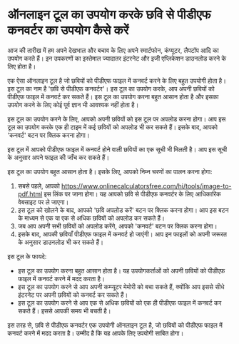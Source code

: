 ऑनलाइन टूल का उपयोग करके छवि से पीडीएफ कनवर्टर का उपयोग कैसे करें
=================================================================

आज की तारीख में हम अपने देखभाल और बचाव के लिए अपने स्मार्टफोन, कंप्यूटर, लैपटॉप आदि का उपयोग करते हैं। इन उपकरणों का इस्तेमाल ज्यादातर इंटरनेट और इजी एप्लिकेशन डाउनलोड करने के लिए होता है।

एक ऐसा ऑनलाइन टूल है जो छवियों को पीडीएफ फाइल में कनवर्ट करने के लिए बहुत उपयोगी होता है। इस टूल का नाम है 'छवि से पीडीएफ कनवर्टर'। इस टूल का उपयोग करके, आप अपनी छवियों को पीडीएफ फाइल में कनवर्ट कर सकते हैं। इस टूल का उपयोग करना बहुत आसान होता है और इसका उपयोग करने के लिए कोई पूर्व ज्ञान भी आवश्यक नहीं होता है।

इस टूल का उपयोग करने के लिए, आपको अपनी छवियों को इस टूल पर अपलोड करना होगा। आप इस टूल का उपयोग करके एक ही टाइम में कई छवियों को अपलोड भी कर सकते हैं। इसके बाद, आपको 'कनवर्ट' बटन पर क्लिक करना होगा।

इस टूल में आपको पीडीएफ फाइल में कनवर्ट होने वाली छवियों का एक सूची भी मिलती है। आप इस सूची के अनुसार अपने फाइल की जाँच कर सकते हैं।

इस टूल का उपयोग बहुत आसान होता है। इसके लिए, आपको निम्न चरणों का पालन करना होगा:

1. सबसे पहले, आपको <https://www.onlinecalculatorsfree.com/hi/tools/image-to-pdf.html> इस लिंक पर जाना होगा। यह आपको छवि से पीडीएफ कनवर्टर के लिए आधिकारिक वेबसाइट पर ले जाएगा।
2. इस टूल को खोलने के बाद, आपको 'छवि अपलोड करें' बटन पर क्लिक करना होगा। आप इस बटन के माध्यम से एक या एक से अधिक छवियों को अपलोड कर सकते हैं।
3. जब आप अपनी सभी छवियों को अपलोड करेंगे, आपको 'कनवर्ट' बटन पर क्लिक करना होगा।
4. इसके बाद, आपकी छवियाँ पीडीएफ फाइल में कनवर्ट हो जाएंगी। आप इन फाइलों को अपनी जरूरत के अनुसार डाउनलोड भी कर सकते हैं।

इस टूल के फायदे:

- इस टूल का उपयोग करना बहुत आसान होता है। यह उपयोगकर्ताओं को अपनी छवियों को पीडीएफ फाइल में कनवर्ट करने में मदद करता है।
- इस टूल का उपयोग करने से आप अपनी कम्प्यूटर मेमोरी को बचा सकते हैं, क्योंकि आप इससे सीधे इंटरनेट पर अपनी छवियों को कनवर्ट कर सकते हैं।
- इस टूल का उपयोग करने से आप एक से अधिक छवियों को एक ही पीडीएफ फाइल में कनवर्ट कर सकते हैं। इससे आपकी समय भी बचती है।

इस तरह से, छवि से पीडीएफ कनवर्टर एक उपयोगी ऑनलाइन टूल है, जो छवियों को पीडीएफ फाइल में कनवर्ट करने में मदद करता है। उम्मीद है कि यह आपके लिए उपयोगी साबित होगा।